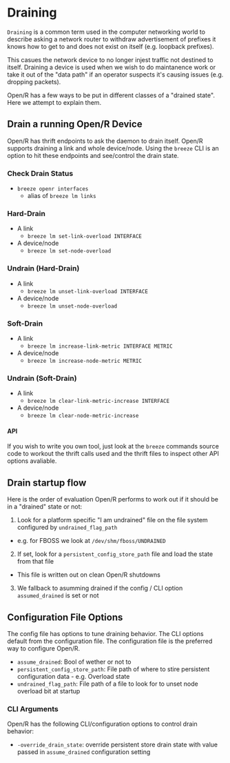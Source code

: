 # Draining

`Draining` is a common term used in the computer networking world to describe
asking a network router to withdraw advertisement of prefixes it knows how to
get to and does not exist on itself (e.g. loopback prefixes).

This casues the network device to no longer injest traffic not destined to
itself. Draining a device is used when we wish to do maintanence work or take it
out of the "data path" if an operator suspects it's causing issues (e.g.
dropping packets).

Open/R has a few ways to be put in different classes of a "drained state". Here
we attempt to explain them.

## Drain a running Open/R Device

Open/R has thrift endpoints to ask the daemon to drain itself. Open/R supports
draining a link and whole device/node. Using the `breeze` CLI is an option to
hit these endpoints and see/control the drain state.

### Check Drain Status

- `breeze openr interfaces`
  - alias of `breeze lm links`

### Hard-Drain

- A link
  - `breeze lm set-link-overload INTERFACE`
- A device/node
  - `breeze lm set-node-overload`

### Undrain (Hard-Drain)

- A link
  - `breeze lm unset-link-overload INTERFACE`
- A device/node
  - `breeze lm unset-node-overload`

### Soft-Drain

- A link
  - `breeze lm increase-link-metric INTERFACE METRIC`
- A device/node
  - `breeze lm increase-node-metric METRIC`

### Undrain (Soft-Drain)

- A link
  - `breeze lm clear-link-metric-increase INTERFACE`
- A device/node
  - `breeze lm clear-node-metric-increase`

#### API

If you wish to write you own tool, just look at the `breeze` commands source
code to workout the thrift calls used and the thrift files to inspect other API
options avaliable.

## Drain startup flow

Here is the order of evaluation Open/R performs to work out if it should be in a
"drained" state or not:

1. Look for a platform specific "I am undrained" file on the file system
   configured by `undrained_flag_path`

- e.g. for FBOSS we look at `/dev/shm/fboss/UNDRAINED`

2. If set, look for a `persistent_config_store_path` file and load the state
   from that file

- This file is written out on clean Open/R shutdowns

3. We fallback to asumming drained if the config / CLI option `assumed_drained`
   is set or not

## Configuration File Options

The config file has options to tune draining behavior. The CLI options default
from the configuration file. The configuration file is the preferred way to
configure Open/R.

- `assume_drained`: Bool of wether or not to
- `persistent_config_store_path`: File path of where to stire persistent
  configuration data - e.g. Overload state
- `undrained_flag_path`: File path of a file to look for to unset node overload
  bit at startup

### CLI Arguments

Open/R has the following CLI/configuration options to control drain behavior:

- `-override_drain_state`: override persistent store drain state with value
  passed in `assume_drained` configuration setting
